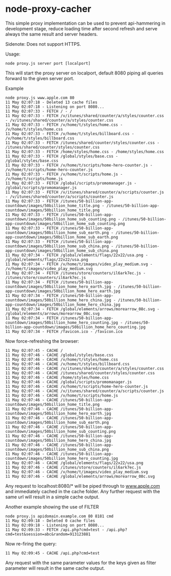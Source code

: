 node-proxy-cacher
=================

This simple proxy implementation can be used to prevent api-hammering in development stage, reduce loading time after second refresh and serve always the same result and server headers.

Sidenote: Does not support HTTPS.

Usage:
```
node proxy.js server port [localport]
```
This will start the proxy server on localport, default 8080 piping all queries forward to the given server port.

Example
```
node proxy.js www.apple.com 80
11 May 02:07:18 - Deleted 13 cache files
11 May 02:07:18 - Listening on port 8080...
11 May 02:07:33 - FETCH / - /
11 May 02:07:33 - FETCH /v/itunes/shared/counter/a/styles/counter.css - /v/itunes/shared/counter/a/styles/counter.css
11 May 02:07:33 - FETCH /v/home/t/styles/home.css - /v/home/t/styles/home.css
11 May 02:07:33 - FETCH /v/home/t/styles/billboard.css - /v/home/t/styles/billboard.css
11 May 02:07:33 - FETCH /itunes/shared/counter/styles/counter.css - /itunes/shared/counter/styles/counter.css
11 May 02:07:33 - FETCH /home/styles/home.css - /home/styles/home.css
11 May 02:07:33 - FETCH /global/styles/base.css - /global/styles/base.css
11 May 02:07:33 - FETCH /v/home/t/scripts/home-hero-counter.js - /v/home/t/scripts/home-hero-counter.js
11 May 02:07:33 - FETCH /v/home/t/scripts/home.js - /v/home/t/scripts/home.js
11 May 02:07:33 - FETCH /global/scripts/promomanager.js - /global/scripts/promomanager.js
11 May 02:07:33 - FETCH /v/itunes/shared/counter/a/scripts/counter.js - /v/itunes/shared/counter/a/scripts/counter.js
11 May 02:07:33 - FETCH /itunes/50-billion-app-countdown/images/50billion_home_title.png - /itunes/50-billion-app-countdown/images/50billion_home_title.png
11 May 02:07:33 - FETCH /itunes/50-billion-app-countdown/images/50billion_home_sub_counting.png - /itunes/50-billion-app-countdown/images/50billion_home_sub_counting.png
11 May 02:07:33 - FETCH /itunes/50-billion-app-countdown/images/50billion_home_sub_earth.png - /itunes/50-billion-app-countdown/images/50billion_home_sub_earth.png
11 May 02:07:33 - FETCH /itunes/50-billion-app-countdown/images/50billion_home_sub_china.png - /itunes/50-billion-app-countdown/images/50billion_home_sub_china.png
11 May 02:07:34 - FETCH /global/elements/flags/22x22/usa.png - /global/elements/flags/22x22/usa.png
11 May 02:07:34 - FETCH /v/home/t/images/video_play_medium.svg - /v/home/t/images/video_play_medium.svg
11 May 02:07:34 - FETCH /itunes/store/counters/il6ark7ec.js - /itunes/store/counters/il6ark7ec.js
11 May 02:07:34 - FETCH /itunes/50-billion-app-countdown/images/50billion_home_hero_earth.jpg - /itunes/50-billion-app-countdown/images/50billion_home_hero_earth.jpg
11 May 02:07:34 - FETCH /itunes/50-billion-app-countdown/images/50billion_home_hero_china.jpg - /itunes/50-billion-app-countdown/images/50billion_home_hero_china.jpg
11 May 02:07:34 - FETCH /global/elements/arrows/morearrow_08c.svg - /global/elements/arrows/morearrow_08c.svg
11 May 02:07:34 - FETCH /itunes/50-billion-app-countdown/images/50billion_home_hero_counting.jpg - /itunes/50-billion-app-countdown/images/50billion_home_hero_counting.jpg
11 May 02:07:34 - FETCH /favicon.ico - /favicon.ico
```
Now force-refreshing the browser:
```
11 May 02:07:45 - CACHE /
11 May 02:07:46 - CACHE /global/styles/base.css
11 May 02:07:46 - CACHE /v/home/t/styles/home.css
11 May 02:07:46 - CACHE /v/home/t/styles/billboard.css
11 May 02:07:46 - CACHE /v/itunes/shared/counter/a/styles/counter.css
11 May 02:07:46 - CACHE /itunes/shared/counter/styles/counter.css
11 May 02:07:46 - CACHE /home/styles/home.css
11 May 02:07:46 - CACHE /global/scripts/promomanager.js
11 May 02:07:46 - CACHE /v/home/t/scripts/home-hero-counter.js
11 May 02:07:46 - CACHE /v/itunes/shared/counter/a/scripts/counter.js
11 May 02:07:46 - CACHE /v/home/t/scripts/home.js
11 May 02:07:46 - CACHE /itunes/50-billion-app-countdown/images/50billion_home_title.png
11 May 02:07:46 - CACHE /itunes/50-billion-app-countdown/images/50billion_home_hero_earth.jpg
11 May 02:07:46 - CACHE /itunes/50-billion-app-countdown/images/50billion_home_sub_earth.png
11 May 02:07:46 - CACHE /itunes/50-billion-app-countdown/images/50billion_home_sub_counting.png
11 May 02:07:46 - CACHE /itunes/50-billion-app-countdown/images/50billion_home_hero_china.jpg
11 May 02:07:46 - CACHE /itunes/50-billion-app-countdown/images/50billion_home_sub_china.png
11 May 02:07:46 - CACHE /itunes/50-billion-app-countdown/images/50billion_home_hero_counting.jpg
11 May 02:07:46 - CACHE /global/elements/flags/22x22/usa.png
11 May 02:07:46 - CACHE /itunes/store/counters/il6ark7ec.js
11 May 02:07:46 - CACHE /v/home/t/images/video_play_medium.svg
11 May 02:07:46 - CACHE /global/elements/arrows/morearrow_08c.svg
```
Any request to localhost:8080/* will be piped through to www.apple.com and immediately cached in the cache folder. Any further request with the same url will result in a simple cache output.


Another example showing the use of FILTER
```
node proxy.js apidomain.example.com 80 8181 cmd
11 May 02:09:18 - Deleted 0 cache files
11 May 02:09:18 - Listening on port 8080...
11 May 02:09:33 - FETCH /api.php?cmd=test - /api.php?cmd=test&session=abc&random=913123881
```
Now re-firing the query:
```
11 May 02:09:45 - CACHE /api.php?cmd=test
```
Any request with the same parameter values for the keys given as filter parameter will result in the same cache output.
